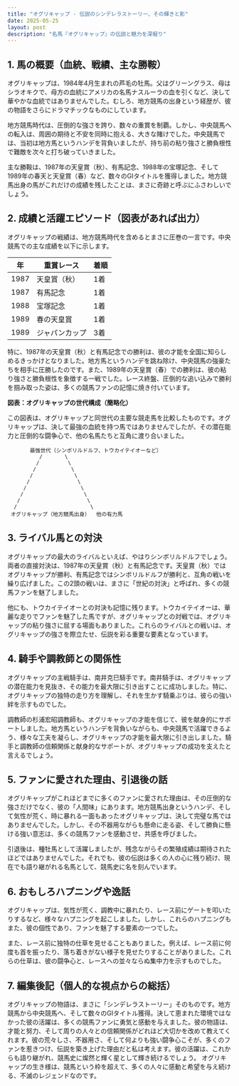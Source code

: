 ```yaml
---
title: "オグリキャップ - 伝説のシンデレラストーリー、その輝きと影"
date: 2025-05-25
layout: post
description: "名馬『オグリキャップ』の伝説と魅力を深堀り"
---
```


## 1. 馬の概要（血統、戦績、主な勝鞍）

オグリキャップは、1984年4月生まれの芦毛の牡馬。父はグリーングラス、母はシラオキクで、母方の血統にアメリカの名馬ナスルーラの血を引くなど、決して華やかな血統ではありませんでした。むしろ、地方競馬の出身という経歴が、彼の物語をさらにドラマチックなものにしています。

地方競馬時代は、圧倒的な強さを誇り、数々の重賞を制覇。しかし、中央競馬への転入は、周囲の期待と不安を同時に抱える、大きな賭けでした。中央競馬では、当初は地方馬というハンデを背負いましたが、持ち前の粘り強さと勝負根性で難敵を次々と打ち破っていきました。

主な勝鞍は、1987年の天皇賞（秋）、有馬記念、1988年の宝塚記念、そして1989年の春天と天皇賞（春）など、数々のGIタイトルを獲得しました。地方競馬出身の馬がこれだけの成績を残したことは、まさに奇跡と呼ぶにふさわしいでしょう。


## 2. 成績と活躍エピソード（図表があれば出力）

オグリキャップの戦績は、地方競馬時代を含めるとまさに圧巻の一言です。中央競馬での主な成績を以下に示します。

| 年 | 重賞レース | 着順 |
|---|---|---|
| 1987 | 天皇賞（秋） | 1着 |
| 1987 | 有馬記念 | 1着 |
| 1988 | 宝塚記念 | 1着 |
| 1989 | 春の天皇賞 | 1着 |
| 1989 | ジャパンカップ | 3着 |


特に、1987年の天皇賞（秋）と有馬記念での勝利は、彼の才能を全国に知らしめるきっかけとなりました。地方馬というハンデを跳ね除け、中央競馬の強豪たちを相手に圧勝したのです。また、1989年の天皇賞（春）での勝利は、彼の粘り強さと勝負根性を象徴する一戦でした。レース終盤、圧倒的な追い込みで勝利を掴み取った姿は、多くの競馬ファンの記憶に焼き付いています。


**図表：オグリキャップの世代構成（簡略化）**

この図表は、オグリキャップと同世代の主要な競走馬を比較したものです。オグリキャップは、決して最強の血統を持つ馬ではありませんでしたが、その潜在能力と圧倒的な闘争心で、他の名馬たちと互角に渡り合いました。


```
       最強世代（シンボリルドルフ、トウカイテイオーなど）
          /       \
         /         \
        /           \
       /             \
      /               \
     /                 \
    /                   \
   /                     \
  /                       \
 オグリキャップ（地方競馬出身）  他の有力馬
```


## 3. ライバル馬との対決

オグリキャップの最大のライバルといえば、やはりシンボリルドルフでしょう。両者の直接対決は、1987年の天皇賞（秋）と有馬記念です。天皇賞（秋）ではオグリキャップが勝利、有馬記念ではシンボリルドルフが勝利と、互角の戦いを繰り広げました。この2頭の戦いは、まさに「世紀の対決」と呼ばれ、多くの競馬ファンを魅了しました。

他にも、トウカイテイオーとの対決も記憶に残ります。トウカイテイオーは、華麗な走りでファンを魅了した馬ですが、オグリキャップとの対戦では、オグリキャップの粘り強さに屈する場面もありました。これらのライバルとの戦いは、オグリキャップの強さを際立たせ、伝説を彩る重要な要素となっています。


## 4. 騎手や調教師との関係性

オグリキャップの主戦騎手は、南井克巳騎手です。南井騎手は、オグリキャップの潜在能力を見抜き、その能力を最大限に引き出すことに成功しました。特に、オグリキャップの独特の走り方を理解し、それを生かす騎乗ぶりは、彼らの強い絆を示すものでした。

調教師の杉浦宏昭調教師も、オグリキャップの才能を信じて、彼を献身的にサポートしました。地方馬というハンデを背負いながらも、中央競馬で活躍できるよう、様々な工夫を凝らし、オグリキャップの才能を最大限に引き出しました。騎手と調教師の信頼関係と献身的なサポートが、オグリキャップの成功を支えたと言えるでしょう。


## 5. ファンに愛された理由、引退後の話

オグリキャップがこれほどまでに多くのファンに愛された理由は、その圧倒的な強さだけでなく、彼の「人間味」にあります。地方競馬出身というハンデ、そして気性が荒く、時に暴れる一面もあったオグリキャップは、決して完璧な馬ではありませんでした。しかし、その不器用ながらも懸命に走る姿、そして勝負に懸ける強い意志は、多くの競馬ファンを感動させ、共感を呼びました。

引退後は、種牡馬として活躍しましたが、残念ながらその繁殖成績は期待されたほどではありませんでした。それでも、彼の伝説は多くの人の心に残り続け、現在でも語り継がれる名馬として、競馬史に名を刻んでいます。


## 6. おもしろハプニングや逸話

オグリキャップは、気性が荒く、調教中に暴れたり、レース前にゲートを叩いたりするなど、様々なハプニングを起こしました。しかし、これらのハプニングもまた、彼の個性であり、ファンを魅了する要素の一つでした。

また、レース前に独特の仕草を見せることもありました。例えば、レース前に何度も首を振ったり、落ち着きがない様子を見せたりすることがありました。これらの仕草は、彼の闘争心と、レースへの並々ならぬ集中力を示すものでした。


## 7. 編集後記（個人的な視点からの総括）

オグリキャップの物語は、まさに「シンデレラストーリー」そのものです。地方競馬から中央競馬へ、そして数々のGIタイトル獲得。決して恵まれた環境ではなかった彼の活躍は、多くの競馬ファンに勇気と感動を与えました。彼の物語は、才能と努力、そして周りの人々との信頼関係がどれほど大切かを改めて教えてくれます。彼の荒々しさ、不器用さ、そして何よりも強い闘争心こそが、多くのファンを惹きつけ、伝説を築き上げた理由だと私は考えます。彼の活躍は、これからも語り継がれ、競馬史に燦然と輝く星として輝き続けるでしょう。  オグリキャップの生き様は、競馬という枠を超えて、多くの人々に感動と希望を与え続ける、不滅のレジェンドなのです。
